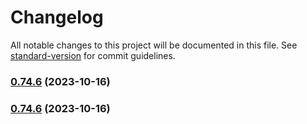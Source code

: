 # Changelog

All notable changes to this project will be documented in this file. See [standard-version](https://github.com/conventional-changelog/standard-version) for commit guidelines.

### [0.74.6](https://github.com/amazon-contributing/opentelemetry-collector-contrib/compare/v0.74.5...v0.74.6) (2023-10-16)

### [0.74.6](https://github.com/amazon-contributing/opentelemetry-collector-contrib/compare/v0.74.5...v0.74.6) (2023-10-16)
